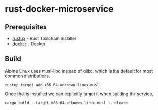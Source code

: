 # rust-docker-microservice

## Prerequisites

  * [rustup](https://www.rustup.rs/) - Rust Toolchain installer
  * [docker](https://www.docker.com/) - Docker

## Build

Alpine Linux uses [musl-libc](https://www.musl-libc.org/) instead of glibc, which is the default for most common distributions. 

    rustup target add x86_64-unknown-linux-musl

Once that is installed we can explicitly target it when building the service,

    cargo build --target x86_64-unknown-linux-musl --release 

